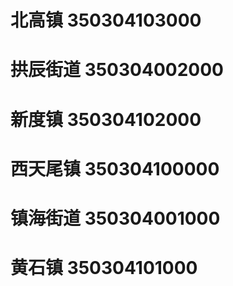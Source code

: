 # 北高镇 350304103000
# 拱辰街道 350304002000
# 新度镇 350304102000
# 西天尾镇 350304100000
# 镇海街道 350304001000
# 黄石镇 350304101000
